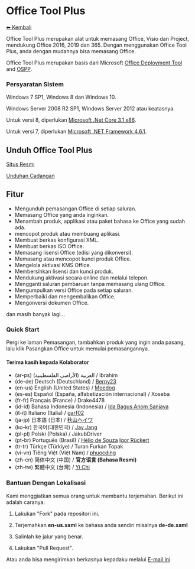 # Office Tool Plus

[⬅ Kembali](https://github.com/YerongAI/Office-Tool)

Office Tool Plus merupakan alat untuk memasang Office, Visio dan Project, mendukung Office 2016, 2019 dan 365. Dengan menggunakan Office Tool Plus, anda dengan mudahnya bisa memasang Office.

Office Tool Plus merupakan basis dari Microsoft [Office Deployment Tool](https://docs.microsoft.com/en-us/DeployOffice/overview-of-the-office-2016-deployment-tool) and [OSPP](https://docs.microsoft.com/en-us/DeployOffice/vlactivation/tools-to-manage-volume-activation-of-office).

### Persyaratan Sistem

Windows 7 SP1, Windows 8 dan Windows 10.

Windows Server 2008 R2 SP1, Windows Server 2012 atau keatasnya.

Untuk versi 8, diperlukan [Microsoft .Net Core 3.1 x86](https://dotnet.microsoft.com/download/dotnet-core/thank-you/runtime-desktop-3.1.3-windows-x86-installer).

Untuk versi 7, diperlukan [Microsoft .NET Framework 4.6.1](http://go.microsoft.com/fwlink/?LinkId=780597).

## Unduh Office Tool Plus

[Situs Resmi](https://otp.landian.vip/)

[Unduhan Cadangan](https://download.coolhub.top/)


## Fitur

- Mengunduh pemasangan Office di setiap saluran.
- Memasang Office yang anda inginkan.
- Menambah produk, applikasi atau paket bahasa ke Office yang sudah ada.
- mencopot produk atau membuang aplikasi.
- Membuat berkas konfigurasi XML.
- Membuat berkas ISO Office.
- Memasang lisensi Office (edisi yang dikonversi).
- Memasang atau mencopot kunci produk Office.
- Mengelola aktivasi KMS Office.
- Membersihkan lisensi dan kunci produk.
- Mendukung aktivasi secara online dan melalui telepon.
- Mengganti saluran pembaruan tanpa memasang ulang Office.
- Mengumpulkan versi Office pada setiap saluran.
- Memperbaiki dan mengembalikan Office.
- Mengonversi dokumen Office.

dan masih banyak lagi...

### Quick Start

Pergi ke laman Pemasangan, tambahkan produk yang ingin anda pasang, lalu klik Pasangkan Office untuk memulai pemasangannya.

#### Terima kasih kepada Kolaborator

- (ar-ps) العربية (الأراضي الفلسطينية) / Ibrahim
- (de-de) Deutsch (Deutschland) / [Berny23](https://steamcommunity.com/id/Berny23)
- (en-us) English (United States) / [Moedog](https://prprpr.love)
- (es-es) Español (España, alfabetización internacional) / Xoseba
- (fr-fr) Français (France) / Drake4478
- (id-id) Bahasa Indonesia (Indonesia) / [Ida Bagus Anom Sanjaya](https://fb.me/Anom.Sanjaya17) 
- (it-it) Italiano (Italia) / [garf02](https://github.com/garf02)
- (ja-jp) 日本語 (日本) / [秋山ヘイワ](https://github.com/akio1321)
- (ko-kr) 한국어(대한민국) / [Jay Jang](http://www.yaeyaya.com)
- (pl-pl) Polski (Polska) / JakubDriver
- (pt-br) Português (Brasil) / [Hélio de Souza](https://tinyurl.com/hdstec) [Igor Rückert](https://github.com/igorruckert)
- (tr-tr) Türkçe (Türkiye) / Turan Furkan Topak
- (vi-vn) Tiêng Việt (Việt Nam) / [phuocding](https://github.com/phuocding)
- (zh-cn) 简体中文 (中国) / **官方语言 (Bahasa Resmi)**
- (zh-tw) 繁體中文 (台灣) / [Yi Chi](https://www.cotpear.com)

### Bantuan Dengan Lokalisasi

Kami menggiatkan semua orang untuk membantu terjemahan. Berikut ini adalah caranya.

1. Lakukan "Fork" pada repositori ini.

2. Terjemahkan **en-us.xaml** ke bahasa anda sendiri misalnya **de-de.xaml**

3. Salinlah ke jalur yang benar.

4. Lakukan "Pull Request".

Atau anda bisa mengirimkan berkasnya kepadaku melalui [E-mail ini](mailto:yerong@coolhub.top)
